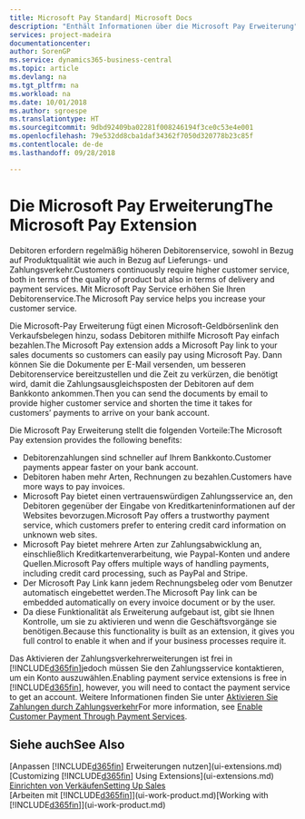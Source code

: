 ```yaml
---
title: Microsoft Pay Standard| Microsoft Docs
description: "Enthält Informationen über die Microsoft Pay Erweiterung"
services: project-madeira
documentationcenter: 
author: SorenGP
ms.service: dynamics365-business-central
ms.topic: article
ms.devlang: na
ms.tgt_pltfrm: na
ms.workload: na
ms.date: 10/01/2018
ms.author: sgroespe
ms.translationtype: HT
ms.sourcegitcommit: 9dbd92409ba02281f008246194f3ce0c53e4e001
ms.openlocfilehash: 79e532dd8cba1daf34362f7050d320778b23c85f
ms.contentlocale: de-de
ms.lasthandoff: 09/28/2018

---
```

# <a name="the-microsoft-pay-extension"></a><span data-ttu-id="bc353-103">Die Microsoft Pay Erweiterung</span><span class="sxs-lookup"><span data-stu-id="bc353-103">The Microsoft Pay Extension</span></span>
<span data-ttu-id="bc353-104">Debitoren erfordern regelmäßig höheren Debitorenservice, sowohl in Bezug auf Produktqualität wie auch in Bezug auf Lieferungs- und Zahlungsverkehr.</span><span class="sxs-lookup"><span data-stu-id="bc353-104">Customers continuously require higher customer service, both in terms of the quality of product but also in terms of delivery and payment services.</span></span> <span data-ttu-id="bc353-105">Mit Microsoft Pay Service erhöhen Sie Ihren Debitorenservice.</span><span class="sxs-lookup"><span data-stu-id="bc353-105">The Microsoft Pay service helps you increase your customer service.</span></span>

<span data-ttu-id="bc353-106">Die Microsoft-Pay Erweiterung fügt einen Microsoft-Geldbörsenlink den Verkaufsbelegen hinzu, sodass Debitoren mithilfe Microsoft Pay einfach bezahlen.</span><span class="sxs-lookup"><span data-stu-id="bc353-106">The Microsoft Pay extension adds a Microsoft Pay link to your sales documents so customers can easily pay using Microsoft Pay.</span></span> <span data-ttu-id="bc353-107">Dann können Sie die Dokumente per E-Mail versenden, um besseren Debitorenservice bereitzustellen und die Zeit zu verkürzen, die benötigt wird, damit die Zahlungsausgleichsposten der Debitoren auf dem Bankkonto ankommen.</span><span class="sxs-lookup"><span data-stu-id="bc353-107">Then you can send the documents by email to provide higher customer service and shorten the time it takes for customers’ payments to arrive on your bank account.</span></span>

<span data-ttu-id="bc353-108">Die Microsoft Pay Erweiterung stellt die folgenden Vorteile:</span><span class="sxs-lookup"><span data-stu-id="bc353-108">The Microsoft Pay extension provides the following benefits:</span></span>
- <span data-ttu-id="bc353-109">Debitorenzahlungen sind schneller auf Ihrem Bankkonto.</span><span class="sxs-lookup"><span data-stu-id="bc353-109">Customer payments appear faster on your bank account.</span></span>
- <span data-ttu-id="bc353-110">Debitoren haben mehr Arten, Rechnungen zu bezahlen.</span><span class="sxs-lookup"><span data-stu-id="bc353-110">Customers have more ways to pay invoices.</span></span>
- <span data-ttu-id="bc353-111">Microsoft Pay bietet einen vertrauenswürdigen Zahlungsservice an, den Debitoren gegenüber der Eingabe von Kreditkarteninformationen auf der Websites bevorzugen.</span><span class="sxs-lookup"><span data-stu-id="bc353-111">Microsoft Pay offers a trustworthy payment service, which customers prefer to entering credit card information on unknown web sites.</span></span>
- <span data-ttu-id="bc353-112">Microsoft Pay bietet mehrere Arten zur Zahlungsabwicklung an, einschließlich Kreditkartenverarbeitung, wie Paypal-Konten und andere Quellen.</span><span class="sxs-lookup"><span data-stu-id="bc353-112">Microsoft Pay offers multiple ways of handling payments, including credit card processing, such as PayPal and Stripe.</span></span>
- <span data-ttu-id="bc353-113">Der Microsoft Pay Link kann jedem Rechnungsbeleg oder vom Benutzer automatisch eingebettet werden.</span><span class="sxs-lookup"><span data-stu-id="bc353-113">The Microsoft Pay link can be embedded automatically on every invoice document or by the user.</span></span>
- <span data-ttu-id="bc353-114">Da diese Funktionalität als Erweiterung aufgebaut ist, gibt sie Ihnen Kontrolle, um sie zu aktivieren und wenn die Geschäftsvorgänge sie benötigen.</span><span class="sxs-lookup"><span data-stu-id="bc353-114">Because this functionality is built as an extension, it gives you full control to enable it when and if your business processes require it.</span></span>

<span data-ttu-id="bc353-115">Das Aktivieren der Zahlungsverkehrerweiterungen ist frei in [!INCLUDE[d365fin](includes/d365fin_md.md)]jedoch müssen Sie den Zahlungsservice kontaktieren, um ein Konto auszuwählen.</span><span class="sxs-lookup"><span data-stu-id="bc353-115">Enabling payment service extensions is free in [!INCLUDE[d365fin](includes/d365fin_md.md)], however, you will need to contact the payment service to get an account.</span></span> <span data-ttu-id="bc353-116">Weitere Informationen finden Sie unter [Aktivieren Sie Zahlungen durch Zahlungsverkehr](sales-how-enable-payment-service-extensions.md)</span><span class="sxs-lookup"><span data-stu-id="bc353-116">For more information, see [Enable Customer Payment Through Payment Services](sales-how-enable-payment-service-extensions.md).</span></span>

## <a name="see-also"></a><span data-ttu-id="bc353-117">Siehe auch</span><span class="sxs-lookup"><span data-stu-id="bc353-117">See Also</span></span>
<span data-ttu-id="bc353-118">[Anpassen [!INCLUDE[d365fin](includes/d365fin_md.md)] Erweiterungen nutzen](ui-extensions.md)</span><span class="sxs-lookup"><span data-stu-id="bc353-118">[Customizing [!INCLUDE[d365fin](includes/d365fin_md.md)] Using Extensions](ui-extensions.md)</span></span>  
[<span data-ttu-id="bc353-119">Einrichten von Verkäufen</span><span class="sxs-lookup"><span data-stu-id="bc353-119">Setting Up Sales</span></span>](sales-setup-sales.md)  
<span data-ttu-id="bc353-120">[Arbeiten mit [!INCLUDE[d365fin](includes/d365fin_md.md)]](ui-work-product.md)</span><span class="sxs-lookup"><span data-stu-id="bc353-120">[Working with [!INCLUDE[d365fin](includes/d365fin_md.md)]](ui-work-product.md)</span></span>

